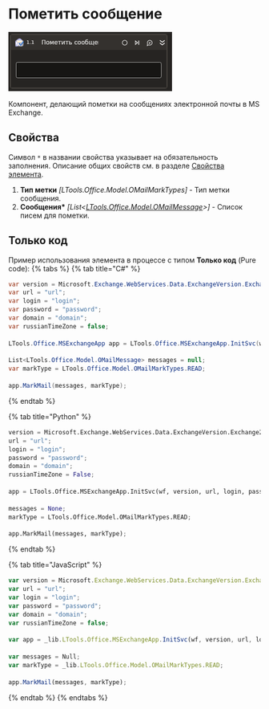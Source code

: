 # Пометить сообщение

![](../../../../resources/activities/basic/mail/exchange/exchange-mark-message-activity.png)

Компонент, делающий пометки на сообщениях электронной почты в MS Exchange.

## Свойства
Символ `*` в названии свойства указывает на обязательность заполнения. Описание общих свойств см. в разделе [Свойства элемента](https://docs.primo-rpa.ru/primo-rpa/primo-studio/process/elements#svoistva-elementa).

1. **Тип метки** *[LTools.Office.Model.OMailMarkTypes]* - Тип метки сообщения.
1. **Сообщения\*** *[List<[LTools.Office.Model.OMailMessage](../datatypes/omailmessage.md)>]* - Список писем для пометки.

## Только код
Пример использования элемента в процессе с типом **Только код** (Pure code):
{% tabs %}
{% tab title="C#" %}
```csharp
var version = Microsoft.Exchange.WebServices.Data.ExchangeVersion.Exchange2010;
var url = "url";
var login = "login";
var password = "password";
var domain = "domain";
var russianTimeZone = false;

LTools.Office.MSExchangeApp app = LTools.Office.MSExchangeApp.InitSvc(wf, version, url, login, password, domain, russianTimeZone);

List<LTools.Office.Model.OMailMessage> messages = null;
var markType = LTools.Office.Model.OMailMarkTypes.READ;

app.MarkMail(messages, markType);
```
{% endtab %}

{% tab title="Python" %}
```python
version = Microsoft.Exchange.WebServices.Data.ExchangeVersion.Exchange2010;
url = "url";
login = "login";
password = "password";
domain = "domain";
russianTimeZone = False;

app = LTools.Office.MSExchangeApp.InitSvc(wf, version, url, login, password, domain, russianTimeZone);

messages = None;
markType = LTools.Office.Model.OMailMarkTypes.READ;

app.MarkMail(messages, markType);
```
{% endtab %}

{% tab title="JavaScript" %}
```javascript
var version = Microsoft.Exchange.WebServices.Data.ExchangeVersion.Exchange2010;
var url = "url";
var login = "login";
var password = "password";
var domain = "domain";
var russianTimeZone = false;

var app = _lib.LTools.Office.MSExchangeApp.InitSvc(wf, version, url, login, password, domain, russianTimeZone);

var messages = Null;
var markType = _lib.LTools.Office.Model.OMailMarkTypes.READ;

app.MarkMail(messages, markType);
```
{% endtab %}
{% endtabs %}

